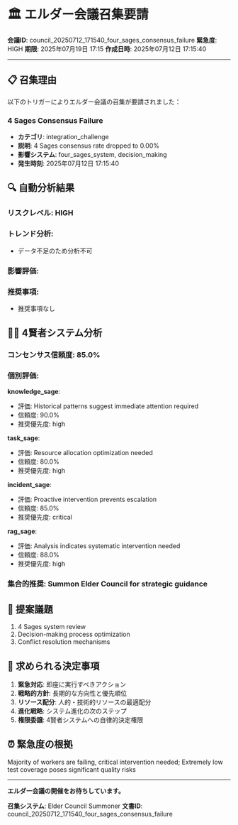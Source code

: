 # 🏛️ エルダー会議召集要請

**会議ID**: council_20250712_171540_four_sages_consensus_failure
**緊急度**: HIGH
**期限**: 2025年07月19日 17:15
**作成日時**: 2025年07月12日 17:15:40

---

## 📋 **召集理由**

以下のトリガーによりエルダー会議の召集が要請されました：


### 4 Sages Consensus Failure
- **カテゴリ**: integration_challenge
- **説明**: 4 Sages consensus rate dropped to 0.00%
- **影響システム**: four_sages_system, decision_making
- **発生時刻**: 2025年07月12日 17:15:40


## 🔍 **自動分析結果**

### リスクレベル: HIGH

### トレンド分析:
- データ不足のため分析不可

### 影響評価:


### 推奨事項:
- 推奨事項なし


## 🧙‍♂️ **4賢者システム分析**

### コンセンサス信頼度: 85.0%

### 個別評価:

**knowledge_sage**:
- 評価: Historical patterns suggest immediate attention required
- 信頼度: 90.0%
- 推奨優先度: high


**task_sage**:
- 評価: Resource allocation optimization needed
- 信頼度: 80.0%
- 推奨優先度: high


**incident_sage**:
- 評価: Proactive intervention prevents escalation
- 信頼度: 85.0%
- 推奨優先度: critical


**rag_sage**:
- 評価: Analysis indicates systematic intervention needed
- 信頼度: 88.0%
- 推奨優先度: high


### 集合的推奨: Summon Elder Council for strategic guidance


## 📝 **提案議題**

1. 4 Sages system review
2. Decision-making process optimization
3. Conflict resolution mechanisms

## 🎯 **求められる決定事項**

1. **緊急対応**: 即座に実行すべきアクション
2. **戦略的方針**: 長期的な方向性と優先順位
3. **リソース配分**: 人的・技術的リソースの最適配分
4. **進化戦略**: システム進化の次のステップ
5. **権限委譲**: 4賢者システムへの自律的決定権限

## ⏰ **緊急度の根拠**

Majority of workers are failing, critical intervention needed; Extremely low test coverage poses significant quality risks

---

**エルダー会議の開催をお待ちしています。**

**召集システム**: Elder Council Summoner
**文書ID**: council_20250712_171540_four_sages_consensus_failure
